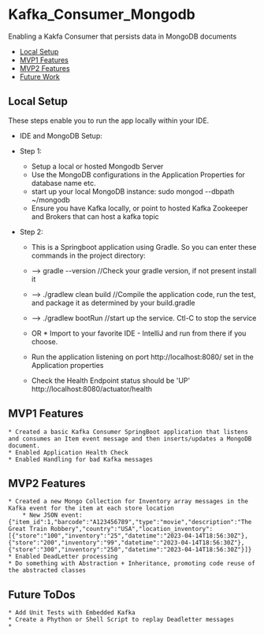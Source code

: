 # Kafka_Consumer_Mongodb
 Enabling a Kakfa Consumer that persists data in MongoDB documents

* [Local Setup](#local-setup)
* [MVP1 Features](#MVP1-Features)
* [MVP2 Features](#MVP2-Features)
* [Future Work](#Future-ToDos)

## Local Setup 

These steps enable you to run the app locally within your IDE.  
* IDE and MongoDB Setup:

* Step 1:
    * Setup a local or hosted Mongodb Server
    * Use the MongoDB configurations in the Application Properties for database name etc.
    * start up your local MongoDB instance:  sudo mongod --dbpath ~/mongodb
    * Ensure you have Kafka locally, or point to hosted Kafka Zookeeper and Brokers that can host a kafka topic
    
* Step 2:
    * This is a Springboot application using Gradle.  So you can enter these commands in the project directory:
    * --> gradle --version //Check your gradle version, if not present install it
    * --> ./gradlew clean build //Compile the application code, run the test, and package it as determined by your build.gradle
    * --> ./gradlew bootRun //start up the service.  Ctl-C to stop the service
    * OR
          * Import to your favorite IDE - IntelliJ and run from there if you choose.
    
    * Run the application listening on port http://localhost:8080/ set in the Application properties
    * Check the Health Endpoint status should be 'UP' http://localhost:8080/actuator/health



## MVP1 Features

    * Created a basic Kafka Consumer SpringBoot application that listens and consumes an Item event message and then inserts/updates a MongoDB document.
    * Enabled Application Health Check
    * Enabled Handling for bad Kafka messages

## MVP2 Features

    * Created a new Mongo Collection for Inventory array messages in the Kafka event for the item at each store location
        * New JSON event: {"item_id":1,"barcode":"A123456789","type":"movie","description":"The Great Train Robbery","country":"USA","location_inventory":[{"store":"100","inventory":"25","datetime":"2023-04-14T18:56:30Z"},{"store":"200","inventory":"99","datetime":"2023-04-14T18:56:30Z"},{"store":"300","inventory":"250","datetime":"2023-04-14T18:56:30Z"}]}
    * Enabled DeadLetter processing
    * Do something with Abstraction + Inheritance, promoting code reuse of the abstracted classes


## Future ToDos
    * Add Unit Tests with Embedded Kafka
    * Create a Phython or Shell Script to replay Deadletter messages
    * 
    
   




